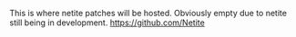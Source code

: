 This is where netite patches will be hosted. Obviously empty due to netite still being in development.
https://github.com/Netite
